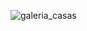 ![galeria_casas](https://user-images.githubusercontent.com/57817746/145694668-a02047c6-356c-47df-a0a6-dc92c67798af.png)
